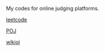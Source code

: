 My codes for online judging platforms.

[leetcode](http://leetcode.com/onlinejudge)

[POJ](http://poj.org/)

[wikioi](http://wikioi.com/)